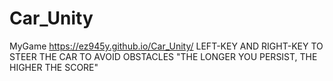 # Car_Unity
MyGame https://ez945y.github.io/Car_Unity/
LEFT-KEY AND RIGHT-KEY TO STEER THE CAR TO AVOID OBSTACLES
"THE LONGER YOU PERSIST, THE HIGHER THE SCORE"
